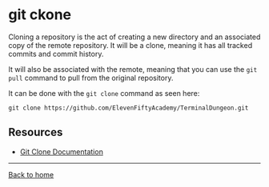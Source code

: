 # git ckone

Cloning a repository is the act of creating a new directory and an associated copy of the remote repository. It will be a clone, meaning it has all tracked commits and commit history.

It will also be associated with the remote, meaning that you can use the `git pull` command to pull from the original repository.

It can be done with the `git clone` command as seen here:

```
git clone https://github.com/ElevenFiftyAcademy/TerminalDungeon.git
```

## Resources 

- [Git Clone Documentation](https://git-scm.com/docs/git-clone)

---

[Back to home](../README.md)
